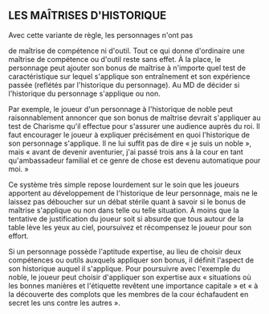 ## LES MAÎTRISES D'HISTORIQUE


Avec cette variante de règle, les personnages n'ont pas

de maîtrise de compétence ni d'outil. Tout ce qui donne
d'ordinaire une maîtrise de compétence ou d'outil reste
sans effet. À la place, le personnage peut ajouter son bonus
de maîtrise à n'importe quel test de caractéristique sur
lequel s'applique son entraînement et son expérience passée
(reflétés par l'historique du personnage). Au MD de décider
si l'historique du personnage s'applique ou non.

Par exemple, le joueur d'un personnage à l'historique de
noble peut raisonnablement annoncer que son bonus de
maîtrise devrait s'appliquer au test de Charisme qu'il effectue
pour s'assurer une audience auprès du roi. Il faut encourager
le joueur à expliquer précisément en quoi l'historique de son
personnage s'applique. Il ne lui suffit pas de dire « je suis un
noble », mais « avant de devenir aventurier, j'ai passé trois
ans à la cour en tant qu'ambassadeur familial et ce genre de
chose est devenu automatique pour moi. »

Ce système très simple repose lourdement sur le soin que
les joueurs apportent au développement de l'historique de
leur personnage, mais ne le laissez pas déboucher sur un
débat stérile quant à savoir si le bonus de maîtrise s'applique
ou non dans telle ou telle situation. À moins que la tentative
de justification du joueur soit si absurde que tous autour de
la table lève les yeux au ciel, poursuivez et récompensez le
joueur pour son effort.

Si un personnage possède l'aptitude expertise, au lieu
de choisir deux compétences ou outils auxquels appliquer
son bonus, il définit l'aspect de son historique auquel il
s'applique. Pour poursuivre avec l'exemple du noble, le
joueur peut choisir d'appliquer son expertise aux « situations
où les bonnes manières et l'étiquette revêtent une
importance capitale » et « à la découverte des complots que
les membres de la cour échafaudent en secret les uns contre
les autres ».
